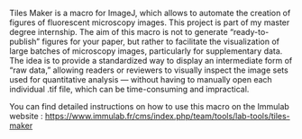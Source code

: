 Tiles Maker is a macro for ImageJ, which allows to automate the creation of figures of fluorescent microscopy images. This project is part of my master degree internship. 
The aim of this macro is not to generate “ready-to-publish” figures for your paper, but rather to facilitate the visualization of large batches of microscopy images, particularly for supplementary data.
The idea is to provide a standardized way to display an intermediate form of “raw data,” allowing readers or reviewers to visually inspect the image sets used for quantitative analysis — without having to manually open each individual .tif file, which can be time-consuming and impractical.

You can find detailed instructions on how to use this macro on the Immulab website : https://www.immulab.fr/cms/index.php/team/tools/lab-tools/tiles-maker
